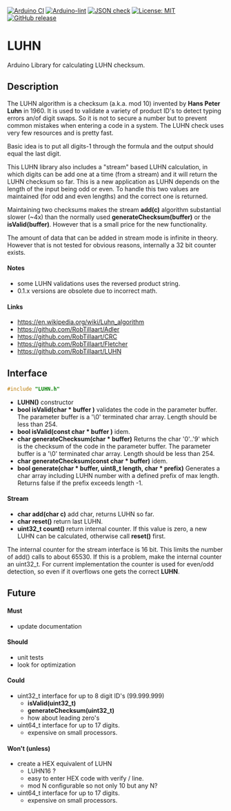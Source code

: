 
[![Arduino CI](https://github.com/RobTillaart/LUHN/workflows/Arduino%20CI/badge.svg)](https://github.com/marketplace/actions/arduino_ci)
[![Arduino-lint](https://github.com/RobTillaart/LUHN/actions/workflows/arduino-lint.yml/badge.svg)](https://github.com/RobTillaart/LUHN/actions/workflows/arduino-lint.yml)
[![JSON check](https://github.com/RobTillaart/LUHN/actions/workflows/jsoncheck.yml/badge.svg)](https://github.com/RobTillaart/LUHN/actions/workflows/jsoncheck.yml)
[![License: MIT](https://img.shields.io/badge/license-MIT-green.svg)](https://github.com/RobTillaart/LUHN/blob/master/LICENSE)
[![GitHub release](https://img.shields.io/github/release/RobTillaart/LUHN.svg?maxAge=3600)](https://github.com/RobTillaart/LUHN/releases)


# LUHN

Arduino Library for calculating LUHN checksum.


## Description

The LUHN algorithm is a checksum (a.k.a. mod 10) invented by **Hans Peter Luhn** in 1960. 
It is used to validate a variety of product ID's to detect typing errors an/of digit swaps.
So it is not to secure a number but to prevent common mistakes when entering a code in a system.
The LUHN check uses very few resources and is pretty fast. 

Basic idea is to put all digits-1 through the formula and the output should equal the last digit.

This LUHN library also includes a "stream" based LUHN calculation, in which digits can be add 
one at a time (from a stream) and it will return the LUHN checksum so far.
This is a new application as LUHN depends on the length of the input being odd or even.
To handle this two values are maintained (for odd and even lengths) and the correct one is returned.

Maintaining two checksums makes the stream **add(c)** algorithm substantial slower (~4x) than 
the normally used **generateChecksum(buffer)** or the **isValid(buffer)**. 
However that is a small price for the new functionality.

The amount of data that can be added in stream mode is infinite in theory.
However that is not tested for obvious reasons, internally a 32 bit counter exists.


#### Notes

- some LUHN validations uses the reversed product string.
- 0.1.x versions are obsolete due to incorrect math.


#### Links

- https://en.wikipedia.org/wiki/Luhn_algorithm
- https://github.com/RobTillaart/Adler
- https://github.com/RobTillaart/CRC
- https://github.com/RobTillaart/Fletcher
- https://github.com/RobTillaart/LUHN


## Interface

```cpp
#include "LUHN.h"
```

- **LUHN()** constructor
- **bool isValid(char \* buffer )** validates the code in the parameter buffer. 
The parameter buffer is a '\0' terminated char array. Length should be less than 254.
- **bool isValid(const char \* buffer )** idem.
- **char generateChecksum(char \* buffer)**
Returns the char '0'..'9' which is the checksum of the code in the parameter buffer.
The parameter buffer is a '\0' terminated char array. Length should be less than 254.
- **char generateChecksum(const char \* buffer)** idem.
- **bool generate(char \* buffer, uint8_t length, char \* prefix)**
Generates a char array including LUHN number with a defined prefix of max length.
Returns false if the prefix exceeds length -1.


#### Stream

- **char add(char c)** add char, returns LUHN so far.
- **char reset()** return last LUHN.
- **uint32_t count()** return internal counter.
If this value is zero, a new LUHN can be calculated, otherwise call **reset()** first.

The internal counter for the stream interface is 16 bit.
This limits the number of add() calls to about 65530.
If this is a problem, make the internal counter an uint32_t.
For current implementation the counter is used for even/odd detection,
so even if it overflows one gets the correct **LUHN**.


## Future

#### Must

- update documentation

#### Should

- unit tests
- look for optimization

#### Could

- uint32_t interface for up to 8 digit ID's (99.999.999)
  - **isValid(uint32_t)**
  - **generateChecksum(uint32_t)**
  - how about leading zero's
- uint64_t interface for up to 17 digits.
  - expensive on small processors.


#### Won't (unless)

- create a HEX equivalent of LUHN
  - LUHN16 ?
  - easy to enter HEX code with verify / line.
  - mod N configurable so not only 10 but any N?
- uint64_t interface for up to 17 digits.
  - expensive on small processors.


